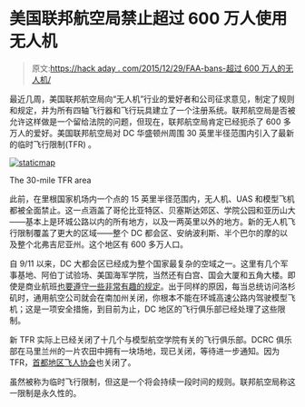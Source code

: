 # 美国联邦航空局禁止超过 600 万人使用无人机

> 原文:[https://hack aday . com/2015/12/29/FAA-bans-超过 600 万人的无人机/](https://hackaday.com/2015/12/29/faa-bans-drones-for-more-than-six-million-people/)

最近几周，美国联邦航空局向“无人机”行业的爱好者和公司征求意见，制定了规则和规定，并为所有四轴飞行器和飞行玩具建立了一个注册系统。联邦航空局是否被允许这样做是一个留给法院的问题，但现在，联邦航空局肯定已经扼杀了 600 多万人的爱好。美国联邦航空局对 DC 华盛顿州周围 30 英里半径范围内引入了最新的临时飞行限制(TFR) 。

[![staticmap](../Images/c515f966a511a1def0d6014a1e80818f.png)](https://hackaday.com/wp-content/uploads/2015/12/staticmap.png)

The 30-mile TFR area

此前，在里根国家机场内一个点的 15 英里半径范围内，无人机、UAS 和模型飞机都被全面禁止。这一点涵盖了哥伦比亚特区、贝塞斯达郊区、学院公园和亚历山大——基本上是环城公路以内的所有地方，以及一两英里以外的地方。新的无人机飞行限制覆盖了更大的区域——整个 DC 都会区、安纳波利斯、半个巴尔的摩的以及整个北弗吉尼亚州。这个地区有 600 多万人口。

自 9/11 以来，DC 大都会区已经成为整个国家最复杂的空域之一。这里有几个军事基地、阿伯丁试验场、美国海军学院，当然还有白宫、国会大厦和五角大楼。即使是商业航班[也要遵守一些非常有趣的规定](http://www.fly.faa.gov/Information/east/zdc/dca/atcCharts/DCA_CVFP_00443RIVER_VIS19.pdf)。出于同样的原因，每当总统访问洛杉矶时，通用航空公司就会在南加州关闭，你根本不能在环城高速公路内驾驶模型飞机；这是一项安全措施，到目前为止，DC 地区的飞行俱乐部已经处理了这些限制。

新 TFR 实际上已经关闭了十几个与模型航空学院有关的飞行俱乐部。DCRC 俱乐部在马里兰州的一片农田中拥有一块场地，现已关闭，等待进一步通知。因为 TFR，[首都地区飞人协会](http://www.soarcasa.org/)也关闭了。

虽然被称为临时飞行限制，但这是一个将会持续一段时间的规则。联邦航空局称这一限制是永久性的。